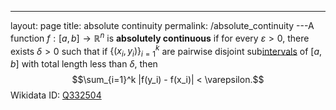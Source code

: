 ---
 layout: page
 title: absolute continuity
 permalink: /absolute_continuity
---A function $f:[a,b]\to \mathbb R^n$ is **absolutely continuous** if for every $\varepsilon > 0$, there exists $\delta > 0$ such that if $\{(x_i,y_i)\}_{i=1}^k$ are pairwise disjoint sub[intervals](https://defsmath.github.io/DefsMath/interval) of $[a,b]$ with total length less than $\delta$, then $$\sum_{i=1}^k |f(y_i) - f(x_i)| < \varepsilon.$$
Wikidata ID: [Q332504](https://www.wikidata.org/wiki/Q332504)